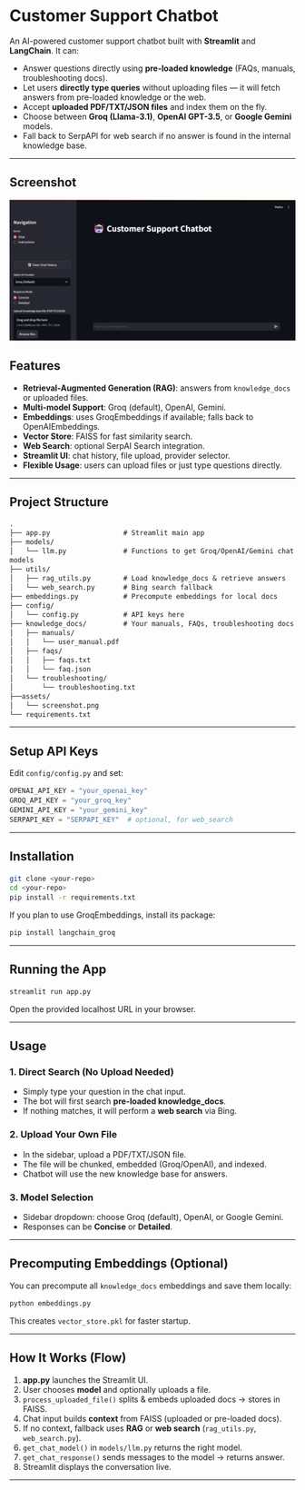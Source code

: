 # Customer Support Chatbot

An AI-powered customer support chatbot built with **Streamlit** and **LangChain**.
It can:

* Answer questions directly using **pre-loaded knowledge** (FAQs, manuals, troubleshooting docs).
* Let users **directly type queries** without uploading files — it will fetch answers from pre-loaded knowledge or the web.
* Accept **uploaded PDF/TXT/JSON files** and index them on the fly.
* Choose between **Groq (Llama-3.1)**, **OpenAI GPT-3.5**, or **Google Gemini** models.
* Fall back to SerpAPI for web search if no answer is found in the internal knowledge base.

---
## Screenshot
![Streamlit Chatbot UI](assets/screenshot.png)

## Features

* **Retrieval-Augmented Generation (RAG)**: answers from `knowledge_docs` or uploaded files.
* **Multi-model Support**: Groq (default), OpenAI, Gemini.
* **Embeddings**: uses GroqEmbeddings if available; falls back to OpenAIEmbeddings.
* **Vector Store**: FAISS for fast similarity search.
* **Web Search**: optional SerpAI Search integration.
* **Streamlit UI**: chat history, file upload, provider selector.
* **Flexible Usage**: users can upload files or just type questions directly.

---

## Project Structure

```
.
├── app.py                  # Streamlit main app
├── models/
│   └── llm.py              # Functions to get Groq/OpenAI/Gemini chat models
├── utils/
│   ├── rag_utils.py        # Load knowledge_docs & retrieve answers
│   └── web_search.py       # Bing search fallback
├── embeddings.py           # Precompute embeddings for local docs
├── config/
│   └── config.py           # API keys here
├── knowledge_docs/         # Your manuals, FAQs, troubleshooting docs
│   ├── manuals/
│   │   └── user_manual.pdf
│   ├── faqs/
│   │   ├── faqs.txt
│   │   └── faq.json
│   └── troubleshooting/
│       └── troubleshooting.txt
├──assets/
│   └── screenshot.png
└── requirements.txt
```

---

## Setup API Keys

Edit `config/config.py` and set:

```python
OPENAI_API_KEY = "your_openai_key"
GROQ_API_KEY = "your_groq_key"
GEMINI_API_KEY = "your_gemini_key"
SERPAPI_KEY = "SERPAPI_KEY"  # optional, for web_search
```

---

## Installation

```bash
git clone <your-repo>
cd <your-repo>
pip install -r requirements.txt
```

If you plan to use GroqEmbeddings, install its package:

```bash
pip install langchain_groq
```

---

## Running the App

```bash
streamlit run app.py
```

Open the provided localhost URL in your browser.

---

## Usage

### 1. Direct Search (No Upload Needed)

* Simply type your question in the chat input.
* The bot will first search **pre-loaded knowledge\_docs**.
* If nothing matches, it will perform a **web search** via Bing.

### 2. Upload Your Own File

* In the sidebar, upload a PDF/TXT/JSON file.
* The file will be chunked, embedded (Groq/OpenAI), and indexed.
* Chatbot will use the new knowledge base for answers.

### 3. Model Selection

* Sidebar dropdown: choose Groq (default), OpenAI, or Google Gemini.
* Responses can be **Concise** or **Detailed**.

---

## Precomputing Embeddings (Optional)

You can precompute all `knowledge_docs` embeddings and save them locally:

```bash
python embeddings.py
```

This creates `vector_store.pkl` for faster startup.

---

## How It Works (Flow)

1. **app.py** launches the Streamlit UI.
2. User chooses **model** and optionally uploads a file.
3. `process_uploaded_file()` splits & embeds uploaded docs → stores in FAISS.
4. Chat input builds **context** from FAISS (uploaded or pre-loaded docs).
5. If no context, fallback uses **RAG** or **web search** (`rag_utils.py`, `web_search.py`).
6. `get_chat_model()` in `models/llm.py` returns the right model.
7. `get_chat_response()` sends messages to the model → returns answer.
8. Streamlit displays the conversation live.

---



